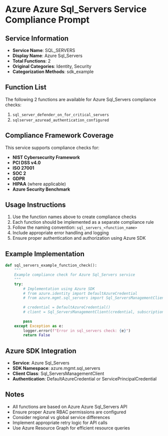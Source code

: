 # Azure Azure Sql_Servers Service Compliance Prompt

## Service Information
- **Service Name**: SQL_SERVERS
- **Display Name**: Azure Sql_Servers
- **Total Functions**: 2
- **Original Categories**: Identity, Security
- **Categorization Methods**: sdk_example

## Function List
The following 2 functions are available for Azure Sql_Servers compliance checks:

1. `sql_server_defender_on_for_critical_servers`
2. `sqlserver_azuread_authentication_configured`


## Compliance Framework Coverage
This service supports compliance checks for:
- **NIST Cybersecurity Framework**
- **PCI DSS v4.0**
- **ISO 27001**
- **SOC 2**
- **GDPR**
- **HIPAA** (where applicable)
- **Azure Security Benchmark**

## Usage Instructions
1. Use the function names above to create compliance checks
2. Each function should be implemented as a separate compliance rule
3. Follow the naming convention: `sql_servers_<function_name>`
4. Include appropriate error handling and logging
5. Ensure proper authentication and authorization using Azure SDK

## Example Implementation
```python
def sql_servers_example_function_check():
    """
    Example compliance check for Azure Sql_Servers service
    """
    try:
        # Implementation using Azure SDK
        # from azure.identity import DefaultAzureCredential
        # from azure.mgmt.sql_servers import Sql_ServersManagementClient
        
        # credential = DefaultAzureCredential()
        # client = Sql_ServersManagementClient(credential, subscription_id)
        
        pass
    except Exception as e:
        logger.error(f"Error in sql_servers check: {e}")
        return False
```

## Azure SDK Integration
- **Service**: Azure Sql_Servers
- **SDK Namespace**: azure.mgmt.sql_servers
- **Client Class**: Sql_ServersManagementClient
- **Authentication**: DefaultAzureCredential or ServicePrincipalCredential

## Notes
- All functions are based on Azure Azure Sql_Servers API
- Ensure proper Azure RBAC permissions are configured
- Consider regional vs global service differences
- Implement appropriate retry logic for API calls
- Use Azure Resource Graph for efficient resource queries
